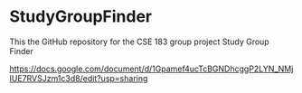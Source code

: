 # StudyGroupFinder
This the GitHub repository for the CSE 183 group project Study Group Finder

https://docs.google.com/document/d/1Gpamef4ucTcBGNDhcggP2LYN_NMjIUE7RVSJzm1c3d8/edit?usp=sharing
